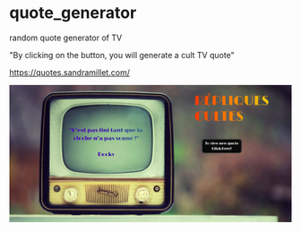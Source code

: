 # quote_generator
random quote generator of TV

"By clicking on the button, you will generate a cult TV quote"

https://quotes.sandramillet.com/

![alt text](https://github.com/SandraMILLET/quote_generator/blob/master/capture.png)
